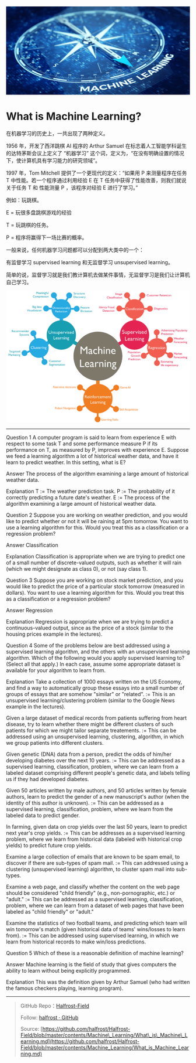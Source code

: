 <p align='center'>
<img src='../images/Machine-Learning_3.png'>
</p>



# What is Machine Learning?

在机器学习的历史上，一共出现了两种定义。

1956 年，开发了西洋跳棋 AI 程序的 Arthur Samuel 在标志着人工智能学科诞生的达特茅斯会议上定义了 “机器学习” 这个词，定义为，“在没有明确设置的情况下，使计算机具有学习能力的研究领域”。

1997 年，Tom Mitchell 提供了一个更现代的定义：“如果用 P 来测量程序在任务 T 中性能。若一个程序通过利用经验 E 在 T 任务中获得了性能改善，则我们就说关于任务 T 和 性能测量 P ，该程序对经验 E 进行了学习。”


例如：玩跳棋。

E = 玩很多盘跳棋游戏的经验

T = 玩跳棋的任务。

P = 程序将赢得下一场比赛的概率。

一般来说，任何机器学习问题都可以分配到两大类中的一个：

有监督学习 supervised learning 和无监督学习 unsupervised learning。

简单的说，监督学习就是我们教计算机去做某件事情，无监督学习是我们让计算机自己学习。

<p align='center'>
<img src='../images/machine-learning.png'>
</p>


------------------------------------------------------


Question 1
A computer program is said to learn from experience E with respect to some task T and some performance measure P if its performance on T, as measured by P, improves with experience E. Suppose we feed a learning algorithm a lot of historical weather data, and have it learn to predict weather. In this setting, what is E?

Answer
The process of the algorithm examining a large amount of historical weather data.

Explanation
T := The weather prediction task.
P := The probability of it correctly predicting a future date's weather.
E := The process of the algorithm examining a large amount of historical weather data.

Question 2
Suppose you are working on weather prediction, and you would like to predict whether or not it will be raining at 5pm tomorrow. You want to use a learning algorithm for this. Would you treat this as a classification or a regression problem?

Answer
Classification

Explanation
Classification is appropriate when we are trying to predict one of a small number of discrete-valued outputs, such as whether it will rain (which we might designate as class 0), or not (say class 1).

Question 3
Suppose you are working on stock market prediction, and you would like to predict the price of a particular stock tomorrow (measured in dollars). You want to use a learning algorithm for this. Would you treat this as a classification or a regression problem?

Answer
Regression

Explanation
Regression is appropriate when we are trying to predict a continuous-valued output, since as the price of a stock (similar to the housing prices example in the lectures).

Question 4
Some of the problems below are best addressed using a supervised learning algorithm, and the others with an unsupervised learning algorithm. Which of the following would you apply supervised learning to? (Select all that apply.) In each case, assume some appropriate dataset is available for your algorithm to learn from.

Explanation
Take a collection of 1000 essays written on the US Economy, and find a way to automatically group these essays into a small number of groups of essays that are somehow "similar" or "related". :=
        This is an unsupervised learning/clustering problem (similar to the Google News example in the lectures).

Given a large dataset of medical records from patients suffering from heart disease, try to learn whether there might be different clusters of such patients for which we might tailor separate treatements. :=
        This can be addressed using an unsupervised learning, clustering, algorithm, in which we group patients into different clusters.

Given genetic (DNA) data from a person, predict the odds of him/her developing diabetes over the next 10 years. :=
        This can be addressed as a supervised learning, classification, problem, where we can learn from a labeled dataset comprising different people's genetic data, and labels telling us if they had developed diabetes.

Given 50 articles written by male authors, and 50 articles written by female authors, learn to predict the gender of a new manuscript's author (when the identity of this author is unknown). :=
        This can be addressed as a supervised learning, classification, problem, where we learn from the labeled data to predict gender.

In farming, given data on crop yields over the last 50 years, learn to predict next year's crop yields. :=
        This can be addresses as a supervised learning problem, where we learn from historical data (labeled with historical crop yields) to predict future crop yields.

Examine a large collection of emails that are known to be spam email, to discover if there are sub-types of spam mail. :=
        This can addressed using a clustering (unsupervised learning) algorithm, to cluster spam mail into sub-types.

Examine a web page, and classify whether the content on the web page should be considered "child friendly" (e.g., non-pornographic, etc.) or "adult." :=
        This can be addressed as a supervised learning, classification, problem, where we can learn from a dataset of web pages that have been labeled as "child friendly" or "adult."

Examine the statistics of two football teams, and predicting which team will win tomorrow's match (given historical data of teams' wins/losses to learn from). :=
        This can be addressed using supervised learning, in which we learn from historical records to make win/loss predictions.

Question 5
Which of these is a reasonable definition of machine learning?

Answer
Machine learning is the field of study that gives computers the ability to learn without being explicitly programmed.

Explanation
This was the definition given by Arthur Samuel (who had written the famous checkers playing, learning program).


------------------------------------------------------


> GitHub Repo：[Halfrost-Field](https://github.com/halfrost/Halfrost-Field)
> 
> Follow: [halfrost · GitHub](https://github.com/halfrost)
>
> Source: [https://github.com/halfrost/Halfrost-Field/blob/master/contents/Machine\_Learning/What\_is\_Machine\_Learning.md](https://github.com/halfrost/Halfrost-Field/blob/master/contents/Machine_Learning/What_is_Machine_Learning.md)